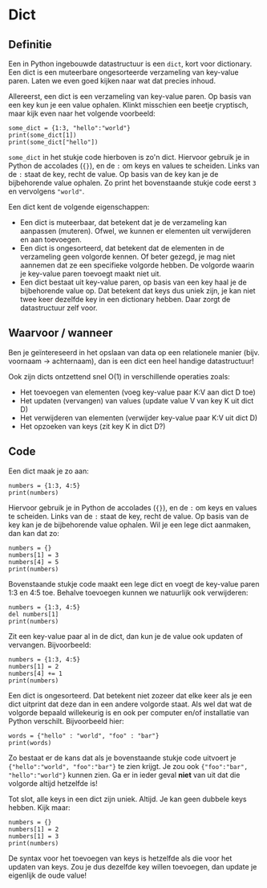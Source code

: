 # Dict

## Definitie
Een in Python ingebouwde datastructuur is een `dict`, kort voor dictionary. Een dict is een muteerbare ongesorteerde verzameling van key-value paren. Laten we even goed kijken naar wat dat precies inhoud.

Allereerst, een dict is een verzameling van key-value paren. Op basis van een key kun je een value ophalen. Klinkt misschien een beetje cryptisch, maar kijk even naar het volgende voorbeeld:

    some_dict = {1:3, "hello":"world"}
    print(some_dict[1])
    print(some_dict["hello"])

`some_dict` in het stukje code hierboven is zo'n dict. Hiervoor gebruik je in Python de accolades (`{}`), en de `:` om keys en values te scheiden. Links van de `:` staat de key, recht de value. Op basis van de key kan je de bijbehorende value ophalen. Zo print het bovenstaande stukje code eerst `3` en vervolgens `"world"`.

Een dict kent de volgende eigenschappen:
- Een dict is muteerbaar, dat betekent dat je de verzameling kan aanpassen (muteren). Ofwel, we kunnen er elementen uit verwijderen en aan toevoegen.
- Een dict is ongesorteerd, dat betekent dat de elementen in de verzameling geen volgorde kennen. Of beter gezegd, je mag niet aannemen dat ze een specifieke volgorde hebben. De volgorde waarin je key-value paren toevoegt maakt niet uit.
- Een dict bestaat uit key-value paren, op basis van een key haal je de bijbehorende value op. Dat betekent dat keys dus uniek zijn, je kan niet twee keer dezelfde key in een dictionary hebben. Daar zorgt de datastructuur zelf voor.

## Waarvoor / wanneer
Ben je geïntereseerd in het opslaan van data op een relationele manier (bijv. voornaam -> achternaam), dan is een dict een heel handige datastructuur!

Ook zijn dicts ontzettend snel O(1) in verschillende operaties zoals:

- Het toevoegen van elementen (voeg key-value paar K:V aan dict D toe)
- Het updaten (vervangen) van values (update value V van key K uit dict D)
- Het verwijderen van elementen (verwijder key-value paar K:V uit dict D)
- Het opzoeken van keys (zit key K in dict D?)

## Code
Een dict maak je zo aan:

    numbers = {1:3, 4:5}
    print(numbers)

Hiervoor gebruik je in Python de accolades (`{}`), en de `:` om keys en values te scheiden. Links van de `:` staat de key, recht de value. Op basis van de key kan je de bijbehorende value ophalen. Wil je een lege dict aanmaken, dan kan dat zo:

    numbers = {}
    numbers[1] = 3
    numbers[4] = 5
    print(numbers)

Bovenstaande stukje code maakt een lege dict en voegt de key-value paren 1:3 en 4:5 toe. Behalve toevoegen kunnen we natuurlijk ook verwijderen:

    numbers = {1:3, 4:5}
    del numbers[1]
    print(numbers)

Zit een key-value paar al in de dict, dan kun je de value ook updaten of vervangen. Bijvoorbeeld:

    numbers = {1:3, 4:5}
    numbers[1] = 2
    numbers[4] += 1
    print(numbers)

Een dict is ongesorteerd. Dat betekent niet zozeer dat elke keer als je een dict uitprint dat deze dan in een andere volgorde staat. Als wel dat wat de volgorde bepaald willekeurig is en ook per computer en/of installatie van Python verschilt. Bijvoorbeeld hier:

    words = {"hello" : "world", "foo" : "bar"}
    print(words)

Zo bestaat er de kans dat als je bovenstaande stukje code uitvoert je `{"hello":"world", "foo":"bar"}` te zien krijgt. Je zou ook `{"foo":"bar", "hello":"world"}` kunnen zien. Ga er in ieder geval __niet__ van uit dat die volgorde altijd hetzelfde is!

Tot slot, alle keys in een dict zijn uniek. Altijd. Je kan geen dubbele keys hebben. Kijk maar:

    numbers = {}
    numbers[1] = 2
    numbers[1] = 3
    print(numbers)

De syntax voor het toevoegen van keys is hetzelfde als die voor het updaten van keys. Zou je dus dezelfde key willen toevoegen, dan update je eigenlijk de oude value!

